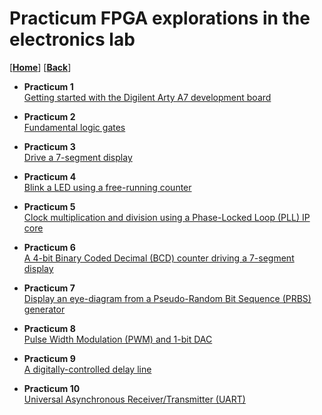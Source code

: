 
# Practicum FPGA explorations in the electronics lab

[[**Home**](https://github.com/lpacher/lae)] [[**Back**](https://github.com/lpacher/lae)]

* **Practicum 1** <br />
[Getting started with the Digilent Arty A7 development board](
https://github.com/lpacher/lae/tree/master/fpga/practicum/1_arty)

* **Practicum 2** <br />
[Fundamental logic gates](
https://github.com/lpacher/lae/tree/master/fpga/practicum/2_gates)

* **Practicum 3** <br />
[Drive a 7-segment display](
https://github.com/lpacher/lae/tree/master/fpga/practicum/3_seven_segment_display)

* **Practicum 4** <br />
[Blink a LED using a free-running counter](
https://github.com/lpacher/lae/tree/master/fpga/practicum/4_LED_blink)

* **Practicum 5** <br />
[Clock multiplication and division using a Phase-Locked Loop (PLL) IP core](
https://github.com/lpacher/lae/tree/master/fpga/practicum/5_PLL)

* **Practicum 6** <br />
[A 4-bit Binary Coded Decimal (BCD) counter driving a 7-segment display](
https://github.com/lpacher/lae/tree/master/fpga/practicum/6_BCD_counter)

* **Practicum 7** <br />
[Display an eye-diagram from a Pseudo-Random Bit Sequence (PRBS) generator](
https://github.com/lpacher/lae/tree/master/fpga/practicum/7_eye_diagram)

* **Practicum 8** <br />
[Pulse Width Modulation (PWM) and 1-bit DAC](
https://github.com/lpacher/lae/tree/master/fpga/practicum/8_pwm_dac)

* **Practicum 9** <br />
[A digitally-controlled delay line](
https://github.com/lpacher/lae/tree/master/fpga/practicum/9_delay_line)

* **Practicum 10** <br />
[Universal Asynchronous Receiver/Transmitter (UART)](
https://github.com/lpacher/lae/tree/master/fpga/practicum/10_uart)

